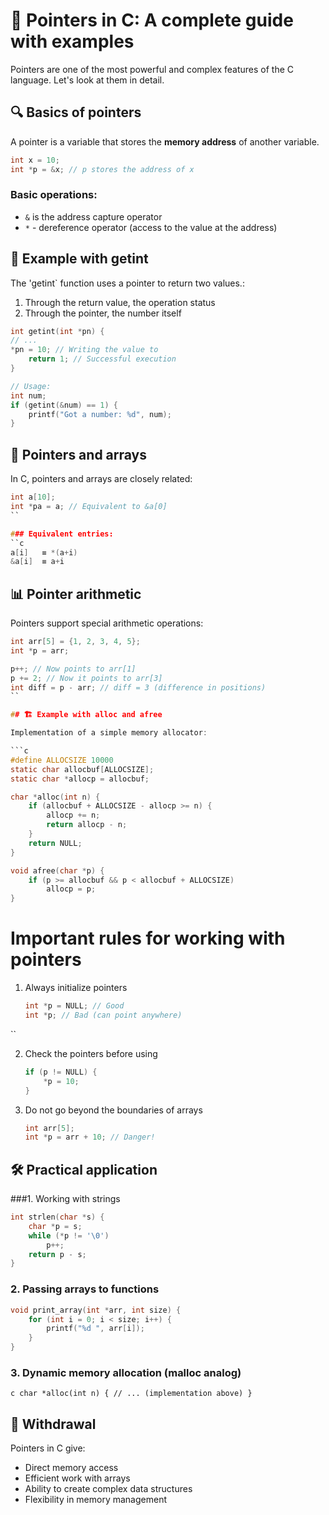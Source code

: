 # 🧠 Pointers in C: A complete guide with examples

Pointers are one of the most powerful and complex features of the C language. Let's look at them in detail.

## 🔍 Basics of pointers

A pointer is a variable that stores the **memory address** of another variable.

```c
int x = 10;
int *p = &x; // p stores the address of x
```

### Basic operations:
- `&` is the address capture operator
- `*` - dereference operator (access to the value at the address)

## 📝 Example with getint

The 'getint` function uses a pointer to return two values.:
1. Through the return value, the operation status
2. Through the pointer, the number itself

```c
int getint(int *pn) {
// ...
*pn = 10; // Writing the value to
    return 1; // Successful execution
}

// Usage:
int num;
if (getint(&num) == 1) {
    printf("Got a number: %d", num);
}
```

## 🔄 Pointers and arrays

In C, pointers and arrays are closely related:

```c
int a[10];
int *pa = a; // Equivalent to &a[0]
``

### Equivalent entries:
``c
a[i]   ≡ *(a+i)
&a[i]  ≡ a+i
```

## 📊 Pointer arithmetic

Pointers support special arithmetic operations:

```c
int arr[5] = {1, 2, 3, 4, 5};
int *p = arr;

p++; // Now points to arr[1]
p += 2; // Now it points to arr[3]
int diff = p - arr; // diff = 3 (difference in positions)
``

## 🏗 Example with alloc and afree

Implementation of a simple memory allocator:

```c
#define ALLOCSIZE 10000
static char allocbuf[ALLOCSIZE];
static char *allocp = allocbuf;

char *alloc(int n) {
    if (allocbuf + ALLOCSIZE - allocp >= n) {
        allocp += n;
        return allocp - n;
    }
    return NULL;
}

void afree(char *p) {
    if (p >= allocbuf && p < allocbuf + ALLOCSIZE)
        allocp = p;
}
```

# Important rules for working with pointers

1. Always initialize pointers
   ```c
   int *p = NULL; // Good
   int *p; // Bad (can point anywhere)
``

2. Check the pointers before using
   ```c
   if (p != NULL) {
       *p = 10;
   }
   ```

3. Do not go beyond the boundaries of arrays
   ```c
   int arr[5];
   int *p = arr + 10; // Danger!
   ```

## 🛠 Practical application

###1. Working with strings
```c
int strlen(char *s) {
    char *p = s;
    while (*p != '\0')
        p++;
    return p - s;
}
```

### 2. Passing arrays to functions
```c
void print_array(int *arr, int size) {
    for (int i = 0; i < size; i++) {
        printf("%d ", arr[i]);
    }
}
```

### 3. Dynamic memory allocation (malloc analog)
``c
char *alloc(int n) {
// ... (implementation above)
}
``

## 🎯 Withdrawal

Pointers in C give:
- Direct memory access
- Efficient work with arrays
- Ability to create complex data structures
- Flexibility in memory management